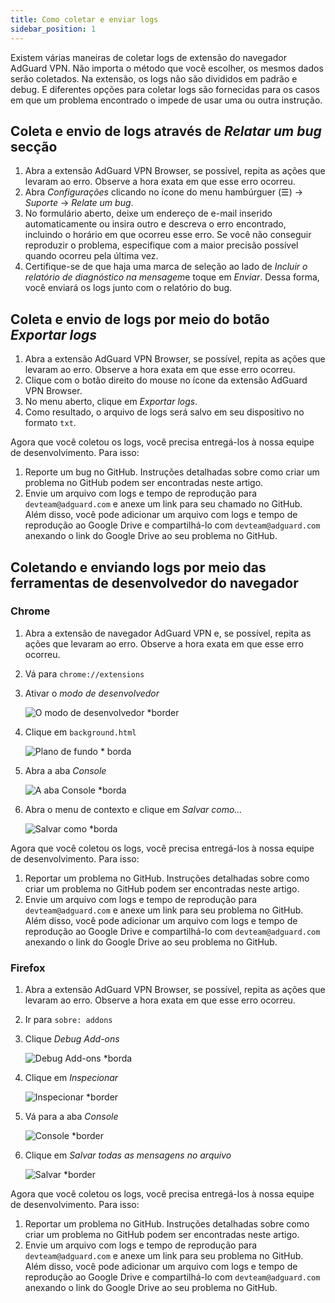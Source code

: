 ```yaml
---
title: Como coletar e enviar logs
sidebar_position: 1
---
```


Existem várias maneiras de coletar logs de extensão do navegador AdGuard VPN. Não importa o método que você escolher, os mesmos dados serão coletados. Na extensão, os logs não são divididos em padrão e debug. E diferentes opções para coletar logs são fornecidas para os casos em que um problema encontrado o impede de usar uma ou outra instrução.

## Coleta e envio de logs através de *Relatar um bug* secção

1.  Abra a extensão AdGuard VPN Browser, se possível, repita as ações que levaram ao erro. Observe a hora exata em que esse erro ocorreu.
2.  Abra *Configurações* clicando no ícone do menu hambúrguer (☰) → *Suporte* → *Relate um bug*.
3.  No formulário aberto, deixe um endereço de e-mail inserido automaticamente ou insira outro e descreva o erro encontrado, incluindo o horário em que ocorreu esse erro. Se você não conseguir reproduzir o problema, especifique com a maior precisão possível quando ocorreu pela última vez.
4.  Certifique-se de que haja uma marca de seleção ao lado de *Incluir o relatório de diagnóstico na mensagem*e toque em *Enviar*. Dessa forma, você enviará os logs junto com o relatório do bug.

## Coleta e envio de logs por meio do botão *Exportar logs*

1.  Abra a extensão AdGuard VPN Browser, se possível, repita as ações que levaram ao erro. Observe a hora exata em que esse erro ocorreu.
2.  Clique com o botão direito do mouse no ícone da extensão AdGuard VPN Browser.
3.  No menu aberto, clique em *Exportar logs*.
4.  Como resultado, o arquivo de logs será salvo em seu dispositivo no formato `txt`.

Agora que você coletou os logs, você precisa entregá-los à nossa equipe de desenvolvimento. Para isso:

1.  Reporte um bug no GitHub. Instruções detalhadas sobre como criar um problema no GitHub podem ser encontradas neste artigo.
2.  Envie um arquivo com logs e tempo de reprodução para `devteam@adguard.com` e anexe um link para seu chamado no GitHub. Além disso, você pode adicionar um arquivo com logs e tempo de reprodução ao Google Drive e compartilhá-lo com `devteam@adguard.com` anexando o link do Google Drive ao seu problema no GitHub.

## Coletando e enviando logs por meio das ferramentas de desenvolvedor do navegador

### Chrome

1.  Abra a extensão de navegador AdGuard VPN e, se possível, repita as ações que levaram ao erro. Observe a hora exata em que esse erro ocorreu.
2.  Vá para `chrome://extensions`
3.  Ativar o *modo de desenvolvedor*

    ![O modo de desenvolvedor *border](https://cdn.adguardvpn.com/content/kb/vpn/browser_extension/dev_mode.png)

4.  Clique em `background.html`

    ![Plano de fundo * borda](https://cdn.adguardvpn.com/content/kb/vpn/browser_extension/backgroung.png)

5.  Abra a aba *Console*

    ![A aba Console *borda](https://cdn.adguardvpn.com/content/kb/vpn/browser_extension/console.png)

6.  Abra o menu de contexto e clique em *Salvar como…*

    ![Salvar como *borda](https://cdn.adguardvpn.com/content/kb/vpn/browser_extension/save.png)

Agora que você coletou os logs, você precisa entregá-los à nossa equipe de desenvolvimento. Para isso:

1.  Reportar um problema no GitHub. Instruções detalhadas sobre como criar um problema no GitHub podem ser encontradas neste artigo.
2.  Envie um arquivo com logs e tempo de reprodução para `devteam@adguard.com` e anexe um link para seu problema no GitHub. Além disso, você pode adicionar um arquivo com logs e tempo de reprodução ao Google Drive e compartilhá-lo com `devteam@adguard.com` anexando o link do Google Drive ao seu problema no GitHub.

### Firefox

1.  Abra a extensão AdGuard VPN Browser, se possível, repita as ações que levaram ao erro. Observe a hora exata em que esse erro ocorreu.
2.  Ir para `sobre: addons`
3.  Clique *Debug Add-ons*

    ![Debug Add-ons *borda](https://cdn.adguardvpn.com/content/kb/vpn/browser_extension/add-ons.png)

4.  Clique em *Inspecionar*

    ![Inspecionar *border](https://cdn.adguardvpn.com/content/kb/vpn/browser_extension/inspect.png)

5.  Vá para a aba *Console*

    ![Console *border](https://cdn.adguardvpn.com/content/kb/vpn/browser_extension/ff_console.png)

6.  Clique em *Salvar todas as mensagens no arquivo*

    ![Salvar *border](https://cdn.adguardvpn.com/content/kb/vpn/browser_extension/save-to-file.png)

Agora que você coletou os logs, você precisa entregá-los à nossa equipe de desenvolvimento. Para isso:

1.  Reportar um problema no GitHub. Instruções detalhadas sobre como criar um problema no GitHub podem ser encontradas neste artigo.
2.  Envie um arquivo com logs e tempo de reprodução para `devteam@adguard.com` e anexe um link para seu problema no GitHub. Além disso, você pode adicionar um arquivo com logs e tempo de reprodução ao Google Drive e compartilhá-lo com `devteam@adguard.com` anexando o link do Google Drive ao seu problema no GitHub.